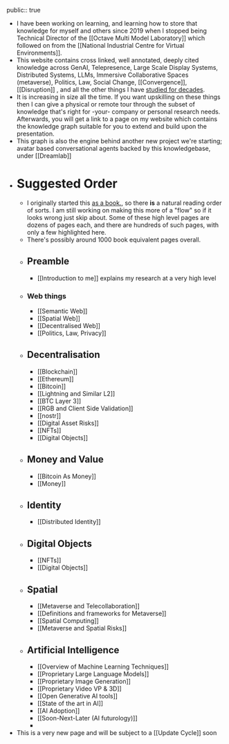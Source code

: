 public:: true

- I have been working on learning, and learning how to store that knowledge for myself and others since 2019 when I stopped being Technical Director of the [[Octave Multi Model Laboratory]] which followed on from the [[National Industrial Centre for Virtual Environments]].
- This website contains cross linked, well annotated, deeply cited knowledge across GenAI, Telepresence, Large Scale Display Systems, Distributed Systems, LLMs, Immersive Collaborative Spaces (metaverse), Politics, Law, Social Change, [[Convergence]], [[Disruption]] , and all the other things I have [studied for decades](https://scholar.google.com/citations?user=Etx-Au4AAAAJ&hl=en).
- It is increasing in size all the time. If you want upskilling on these things then I can give a physical or remote tour through the subset of knowledge that's right for -your- company or personal research needs. Afterwards, you will get a link to a page on my website which contains the knowledge graph suitable for you to extend and build upon the presentation.
- This graph is also the engine behind another new project we're starting; avatar based conversational agents backed by this knowledgebase, under [[Dreamlab]]
- # Suggested Order
	- I originally started this [as a book.](https://arxiv.org/abs/2207.09460), so there **is** a natural reading order of sorts. I am still working on making this more of a "flow" so if it looks wrong just skip about. Some of these high level pages are dozens of pages each, and there are hundreds of such pages, with only a few highlighted here.
	- There's possibly around 1000 book equivalent pages overall.
	- ## Preamble
		- [[Introduction to me]] explains my research at a very high level
	- ### Web things
		- [[Semantic Web]]
		- [[Spatial Web]]
		- [[Decentralised Web]]
		- [[Politics, Law, Privacy]]
	- ## Decentralisation
		- [[Blockchain]]
		- [[Ethereum]]
		- [[Bitcoin]]
		- [[Lightning and Similar L2]]
		- [[BTC Layer 3]]
		- [[RGB and Client Side Validation]]
		- [[nostr]]
		- [[Digital Asset Risks]]
		- [[NFTs]]
		- [[Digital Objects]]
	- ## Money and Value
		- [[Bitcoin As Money]]
		- [[Money]]
	- ## Identity
		- [[Distributed Identity]]
	- ## Digital Objects
		- [[NFTs]]
		- [[Digital Objects]]
	- ## Spatial
		- [[Metaverse and Telecollaboration]]
		- [[Definitions and frameworks for Metaverse]]
		- [[Spatial Computing]]
		- [[Metaverse and Spatial Risks]]
	- ## Artificial Intelligence
		- [[Overview of Machine Learning Techniques]]
		- [[Proprietary Large Language Models]]
		- [[Proprietary Image Generation]]
		- [[Proprietary Video VP & 3D]]
		- [[Open Generative AI tools]]
		- [[State of the art in AI]]
		- [[AI Adoption]]
		- [[Soon-Next-Later (AI futurology)]]
		-
- This is a very new page and will be subject to a [[Update Cycle]] soon